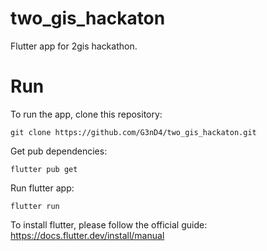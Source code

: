 # two_gis_hackaton

Flutter app for 2gis hackathon.

# Run

To run the app, clone this repository:
```
git clone https://github.com/G3nD4/two_gis_hackaton.git
```

Get pub dependencies:
```
flutter pub get
```

Run flutter app:
```
flutter run
```

To install flutter, please follow the official guide: https://docs.flutter.dev/install/manual
